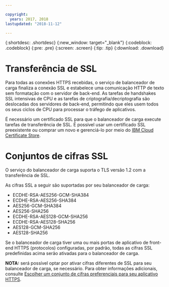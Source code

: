 ```yaml
---

copyright:
  years: 2017, 2018
lastupdated: "2018-11-12"

---
```


{:shortdesc: .shortdesc}
{:new_window: target="_blank"}
{:codeblock: .codeblock}
{:pre: .pre}
{:screen: .screen}
{:tip: .tip}
{:download: .download}

# Transferência de SSL

Para todas as conexões HTTPS recebidas, o serviço de balanceador de carga finaliza a conexão SSL e estabelece uma comunicação HTTP de texto sem formatação com o servidor de back-end. As tarefas de handshakes SSL intensivas de CPU e as tarefas de criptografia/decriptografia são deslocadas dos servidores de back-end, permitindo que eles usem todos os seus ciclos de CPU para processar o tráfego de aplicativos. 

É necessário um certificado SSL para que o balanceador de carga execute tarefas de transferência de SSL. É possível usar um certificado SSL preexistente ou comprar um novo e gerenciá-lo por meio do [IBM Cloud Certificate Store](https://control.softlayer.com/security/sslcerts). 

# Conjuntos de cifras SSL
O serviço do balanceador de carga suporta o TLS versão 1.2 com a transferência de SSL.

As cifras SSL a seguir são suportadas por seu balanceador de carga:

* ECDHE-RSA-AES256-GCM-SHA384
* ECDHE-RSA-AES256-SHA384
* AES256-GCM-SHA384
* AES256-SHA256
* ECDHE-RSA-AES128-GCM-SHA256
* ECDHE-RSA-AES128-SHA256
* AES128-GCM-SHA256
* AES128-SHA256

Se o balanceador de carga tiver uma ou mais portas de aplicativo de front-end HTTPS (protocolos) configuradas, por padrão, todas as cifras SSL predefinidas acima serão ativadas para o balanceador de carga. 

**NOTA:** será possível optar por ativar cifras diferentes de SSL para seu balanceador de carga, se necessário. Para obter informações adicionais, consulte [Escolher um conjunto de cifras preferenciais para seu aplicativo HTTPS](custom-ciphers.html).
